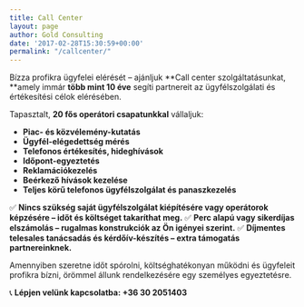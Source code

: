 ```yaml
---
title: Call Center
layout: page
author: Gold Consulting
date: '2017-02-28T15:30:59+00:00'
permalink: "/callcenter/"
---
```

Bízza profikra ügyfelei elérését – ajánljuk **Call center szolgáltatásunkat, **amely immár **több mint 10 éve** segíti partnereit az ügyfélszolgálati és értékesítési célok elérésében.

Tapasztalt, **20 fős operátori csapatunkkal** vállaljuk:
* **Piac- és közvélemény-kutatás**
* **Ügyfél-elégedettség mérés**
* **Telefonos értékesítés, hideghívások**
* **Időpont-egyeztetés**
* **Reklamációkezelés**
* **Beérkező hívások kezelése**
* **Teljes körű telefonos ügyfélszolgálat és panaszkezelés**

✅ **Nincs szükség saját ügyfélszolgálat kiépítésére vagy operátorok képzésére – időt és költséget takaríthat meg.** 
✅ **Perc alapú vagy sikerdíjas elszámolás – rugalmas konstrukciók az Ön igényei szerint.** 
✅ **Díjmentes telesales tanácsadás és kérdőív-készítés – extra támogatás partnereinknek.**

Amennyiben szeretne időt spórolni, költséghatékonyan működni és ügyfeleit profikra bízni, örömmel állunk rendelkezésére egy személyes egyeztetésre.

📞 **Lépjen velünk kapcsolatba: +36 30 2051403**
